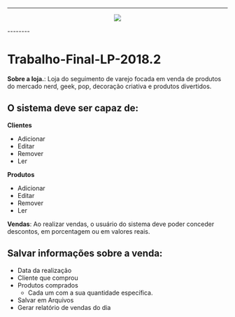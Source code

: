 --------
<p align="center">
  <img src="https://user-images.githubusercontent.com/19470159/30515755-5be3065a-9b36-11e7-95ee-de4ee0f1fd4b.png"/>
</p>
--------

# Trabalho-Final-LP-2018.2

**Sobre a loja.**: Loja do seguimento de varejo focada em venda de produtos do mercado nerd, geek, pop, decoração criativa e produtos divertidos.

## O sistema deve ser capaz de:

**Clientes** 
 - Adicionar
 - Editar
 - Remover
 - Ler

**Produtos**
 - Adicionar
 - Editar
 - Remover
 - Ler
 
**Vendas**: Ao realizar vendas, o usuário do sistema deve poder conceder descontos, em porcentagem ou em valores reais.

## Salvar informações sobre a venda:
- Data da realização
- Cliente que comprou
- Produtos comprados
    - Cada um com a sua quantidade específica.
- Salvar em Arquivos
- Gerar relatório de vendas do dia

